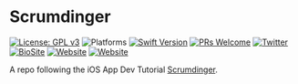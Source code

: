 # Scrumdinger 

[![License: GPL v3](https://img.shields.io/badge/License-GPL%20v3-blue.svg)](https://www.gnu.org/licenses/gpl-3.0)
![Platforms](https://img.shields.io/badge/platform-iOS-lightgrey.svg)
[![Swift Version](https://img.shields.io/badge/Swift-5.7-orange)](https://developer.apple.com/swift)
[![PRs Welcome](https://img.shields.io/badge/PRs-welcome-brightgreen.svg?style=flat-square)](http://makeapullrequest.com)
[![Twitter](https://img.shields.io/badge/twitter-quantum__tunnel-blue)](http://twitter.com/quantum_tunnel)
[![BioSite](https://img.shields.io/badge/BioSite-jrogel-blue)](https://bio.site/jrogel)
[![Website](https://img.shields.io/badge/web-jrogel-black)](https://jrogel.com)
[![Website](https://img.shields.io/badge/web-RogueLoop-black)](https://rogueloop.jrogel.com)


A repo following the iOS App Dev Tutorial [Scrumdinger](https://developer.apple.com/tutorials/app-dev-training/getting-started-with-scrumdinger).

